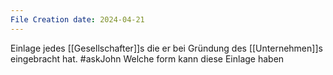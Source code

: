 ```yaml
---
File Creation date: 2024-04-21
---
```

Einlage jedes [[Gesellschafter]]s die er bei Gründung des [[Unternehmen]]s eingebracht hat. #askJohn Welche form kann diese Einlage haben